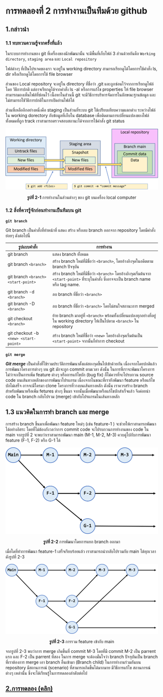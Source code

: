 # การทดลองที่ 2 การทำงานเป็นทีมด้วย github #

## 1.กล่าวนำ ##

### 1.1 ทบทวนความรู้จากครั้งที่แล้ว ###

ในระบบการทำงานของ git ที่เครื่องของนักพัฒนานั้น จะมีพื้นที่เก็บไฟล์ 3 ส่วนด้วยกันคือ `Working directory`, `staging area` และ `Local repository`

ไฟล์ต่างๆ ที่เป็นโปรเจคของเรา จะอยู่ใน working directory สามารถเรียกดูได้โดยการใช้คำสั่ง ls, dir หรือเรียกดูได้โดยการใช้ file browser

ส่วนของ Local repository จะอยู่ใน directory ที่ชื่อว่า .git และถูกซ่อนไว้จากการเรียกดูไฟล์โดย วิธีการปกติ แต่อาจเรียกดูได้จากคำสั่ง ls -al หรือการแก้ไข properties ให้ file browser สามารถมองเห็นไฟล์ที่ซ่อนไว้ เนื้อหาในส่วนนี้ git จะมีวิธีการบริหารจัดการในลักษณะฐานข้อมูล และไม่สามารถใช้วิธีการปกติในการเปิดอ่านไฟล์ได้

ส่วนที่เหลืออีกอย่างหนึ่งคือ staging เป็นส่วนที่ระบบ git ใช้เปรียบเทียบความแตกต่าง ระหว่างไฟล์ใน working dorectory กับข้อมูลที่เก็บใน database เพื่อติดตามการเปลี่ยนแปลงของไฟล์ทั้งหมดที่ถูก track เราสามารถตรวจสอบสถานะได้จากการใช้คำสั่ง git status

<p align="center">  <img src="./Pictures/pic-02-01.png"> </p>
<p align="center"> <b> รูปที่ 2-1 </b> การทำงานในส่วนต่างๆ ของ git บนเครื่อง local computer</p>

### __1.2 สิ่งที่ควรรู้จักก่อนทำงานเป็นทีมบน git__

__`git branch`__

Git branch เป็นคำสั่งที่ทำหน้าที่ แสดง สร้าง หรือลบ branch ออกจาก repository โดยมีคำสั่งย่อยๆ ดังต่อไปนี้

| รูปแบบคำสั่ง | การทำงาน|
|------------|---------|
|git branch | แสดง branch ทั้งหมด|
|git branch `<branch>` |สร้าง branch ใหม่ที่มีชื่อว่า  `<branch>`, โดยอ้างอิงจุดในอดีตตาม branch ปัจจุบัน|
|git branch `<branch> <start-point>` |สร้าง branch ใหม่ที่มีชื่อว่า  `<branch>`  โดยอ้างอิงจุดเริ่มต้นจาก `<start-point>` ที่ระบุในคำสั่ง ซึ่งอาจจะเป็น branch name หรือ tag name.|
|git branch -d `<branch>` |ลบ branch ที่ชื่อว่า `<branch>`|
|git branch -D `<branch>` |ลบ branch ที่ชื่อว่า  `<branch>` โดยไม่สนใจสถานะการ merged|
|git checkout `<branch>` |ย้าย branch มาอยู่ที่ `<branch>` พร้อมทั้งเปลี่ยนแปลงทุกอย่างที่อยู่ใน working directory ให้เป็นไปตาม `<branch>` ใน repository|
|git checkout -b `<new> <start-point>` | สร้าง branch ใหม่ที่ชื่อว่า `<new>` โดยอ้างอิงจุดเริ่มต้นเป็น `<start-point>` จากนั้นก็ทำการ checkout|

__`git merge`__

___Git merge___ เป็นคำสั่งที่ใช้รวมประวัติการพัฒนาตั้งแต่สองจุดขึ้นไปเข้าด้วยกัน เนื่องจากโดยปกติแล้ว การพัฒนาโครงการต่างๆ บน git มักจะถูก commit ตามเวลา ดังนั้น ในการที่เราจะพัฒนาโครงการ ไม่ว่าจะเป็นการเพิ่ม feature ต่างๆ หรือการแก้ไขบัก (bug fix) ก็ไม่ควรที่จะไปรบกวน source code บนเส้นทางหลักของการพัฒนาโปรแกรม เนื่องจากในขณะที่เรายังพัฒนา feature หรือแก้ไขบักไม่เสร็จ อาจจะมีใครมา clone โครงการที่วางบนเส้นทางหลัก ดังนั้น เราควรสร้าง branch สำหรับพัฒนาหรือเพิ่ม fetures ต่างๆ ขึ้นมา จากนั้นเมื่อพัฒนาหรือแก้ไขบักสำเร็จแล้ว จึงค่อยนำ code ใน branch กลับไปรวม (merge) เข้ากับโปรแกรมในเส้นทางหลัก

## 1.3 แนวคิดในการทำ branch และ merge ##

การสร้าง branch ขึ้นมาเพื่อพัฒนา feature ใหม่ๆ (เช่น feature-1 ) จะช่วยให้เราสามารถพัฒนาได้อย่างอิสระ โดยที่ไม่ต้องกังวลว่าการ commit code จะไปรบกวนการทำงานของ code ใน main จากรูปที่ 2 จะพบว่าเราสามารถพัฒนา main  (M-1, M-2, M-3) ควบคู่ไปกับการพัฒนา feature (F-1, F-2)  หรือ  G-1 ได้

<p align="center">  <img src="./Pictures/pic-02-02.png"> </p>
<p align="center"> <b> รูปที่ 2-2 </b> การพัฒนาโดยการแยก branch ออกมา  </p>

เมื่อใดที่ทำการพัฒนา feature-1 เสร็จเรียบร้อยแล้ว เราสามารถนำกลับไปรวมกับ main ได้ทุกเวลา ดังรูปที่ 2-3

<p align="center">  <img src="./Pictures/pic-02-03.png"> </p>
<p align="center"> <b> รูปที่ 2-3 </b> การรวม feature เข้ากับ main</p>

จากรูปที่ 2-3 พบว่าการ merge เกิดขึ้นที่  commit M-3 โดยที่มี commit M-2 เป็น parrent แรก และ F-2 เป็น parrent ที่สอง  ในการ merge จะต้องมั่นใจว่า branch ปัจจุบันเป็น branch ที่เราต้องการ merge เอา branch อื่นเข้ามา (Branch child)
ในการทำงานร่วมกันบน repository มีสถานการณ์ (scenario) ที่สามารถเกิดขึ้นได้มากมาย มีวิธีการแก้ไข สถานการณ์ต่างๆ เหล่านั้น ซึ่งจะได้เรียนรู้ในการทดลองลำดับต่อไป     

## [2.การทดลอง (คลิก)](1-team-work-repo.md) ##
